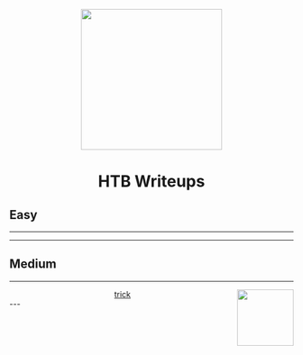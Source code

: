 <p align="center"><img src="https://avatars.githubusercontent.com/u/34801215?v=4" width="250"></p>
<h1 align="center">HTB Writeups</h1>

## Easy
---
---
## Medium
---
<div align="center">
  <img align="right" width="100" height="100" src="http://www.fillmurray.com/100/100">
  <a href="/htb/trick">trick</a>
</div>
---
